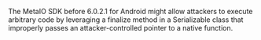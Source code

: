 The MetaIO SDK before 6.0.2.1 for Android might allow attackers to execute arbitrary code by leveraging a finalize method in a Serializable class that improperly passes an attacker-controlled pointer to a native function.